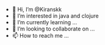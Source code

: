 - 👋 Hi, I’m @Kiranskk
- 👀 I’m interested in java and clojure
- 🌱 I’m currently learning ...
- 💞️ I’m looking to collaborate on ...
- 📫 How to reach me ...

<!---
Kiranskk/Kiranskk is a ✨ special ✨ repository because its `README.md` (this file) appears on your GitHub profile.
You can click the Preview link to take a look at your changes.
--->
